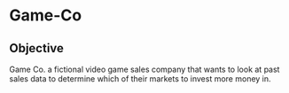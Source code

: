 # Game-Co
## Objective
Game Co. a fictional video game sales company that wants to look at past sales data to determine which of their markets to invest more money in.
